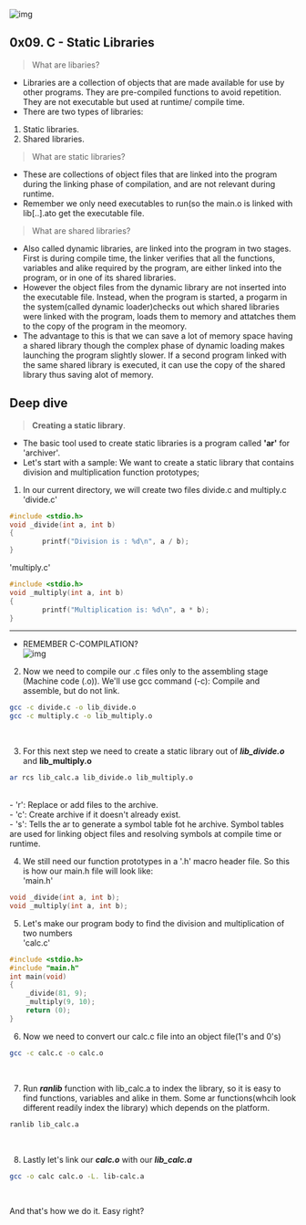 ![img](https://www.google.com/url?sa=i&url=https%3A%2F%2Fwww.tradix.tech%2F&psig=AOvVaw2g_nHcj2l5Fa-QMa4mlQP3&ust=1696065394755000&source=images&cd=vfe&opi=89978449&ved=0CBEQjRxqFwoTCOi3xY2-z4EDFQAAAAAdAAAAABAE/ "Tradix")
## 0x09. C - Static Libraries
> What are libaries?<br>
- Libraries are a collection of objects that are made available for use by other programs. They are pre-compiled functions to avoid repetition. They are not executable but used at runtime/ compile time.<br>
- There are two types of libraries:<br>
1. Static libraries.<br>
2. Shared libraries.<br>

> What are static libraries?<br>
- These are collections of object files that are linked into the program during the linking phase of compilation, and are not relevant during runtime.<br>
- Remember we only need executables to run(so the main.o is linked with lib[..].ato get the executable file.<br>

> What are shared libraries?<br>
- Also called dynamic libraries, are linked into the program in two stages. First is during compile time, the linker verifies that all the functions, variables and alike required by the program, are either linked into the program, or in one of its shared libraries.<br>
- However the object files from the dynamic library are not inserted into the executable file. Instead, when the program is started, a progarm in the system(called dynamic loader)checks out which shared libraries were linked with the program, loads them to memory and attatches them to the copy of the program in the meomory.<br>
- The advantage to this is that we can save a lot of memory space having a shared library though the complex phase of dynamic loading makes launching the program slightly slower. If a second program linked with the same shared library is executed, it can use the copy of the shared library thus saving alot of memory.<br>

## Deep dive
> __Creating a static library__.<br>
- The basic tool used to create static libraries is a program called **'ar'** for 'archiver'.<br>
- Let's start with a sample: We want to create a static library that contains division and multiplication function prototypes;<br>
1. In our current directory, we will create two files divide.c and multiply.c<br>
'divide.c'
```c
#include <stdio.h>
void _divide(int a, int b)
{
        printf("Division is : %d\n", a / b);
}

```
'multiply.c'
```c
#include <stdio.h>
void _multiply(int a, int b)
{
        printf("Multiplication is: %d\n", a * b);
}
```
---
- REMEMBER C-COMPILATION?<br>
![img](https://www.google.com/url?sa=i&url=https%3A%2F%2Fwww.youtube.com%2Fwatch%3Fv%3DLOWQg8BNQJ4&psig=AOvVaw1kgqbkBD2r1iMcmF76Dkg9&ust=1696067800829000&source=images&cd=vfe&opi=89978449&ved=0CBEQjRxqFwoTCPDmqojHz4EDFQAAAAAdAAAAABAE)<br>
2. Now we need to compile our .c files only to the assembling stage (Machine code (.o)). We'll use gcc command (-c): Compile and assemble, but do not link.<br>
```bash
gcc -c divide.c -o lib_divide.o
gcc -c multiply.c -o lib_multiply.o
```
<br>

3. For this next step we need to create a static library out of ___lib_divide.o___ and __lib_multiply.o__<br>
```bash
ar rcs lib_calc.a lib_divide.o lib_multiply.o
```
<br>
- 'r': Replace or add files to the archive.<br>
- 'c': Create archive if it doesn't already exist.<br>
- 's': Tells the ar to generate a symbol table fot he archive. Symbol tables are used for linking object files and resolving symbols at compile time or runtime.<br>

4. We still need our function prototypes in a '.h' macro header file. So this is how our main.h file will look like:<br>
'main.h'
```c
void _divide(int a, int b);
void _multiply(int a, int b);
```

5. Let's make our program body to find the division and multiplication of two numbers<br>
'calc.c'
```c
#include <stdio.h>
#include "main.h"
int main(void)
{
	_divide(81, 9);
	_multiply(9, 10);
	return (0);
}
```

6. Now we need to convert our calc.c file into an object file(1's and 0's)<br>
```bash
gcc -c calc.c -o calc.o
```
<br>

7. Run ___ranlib___ function with lib_calc.a to index the library, so it is easy to find functions, variables and alike in them. Some ar functions(whcih look different readily index the library) which depends on the platform.
```bash
ranlib lib_calc.a
```
<br>

8. Lastly let's link our ___calc.o___ with our ___lib_calc.a___<br>
```bash
gcc -o calc calc.o -L. lib-calc.a
```
<br>

And that's how we do it. Easy right?
